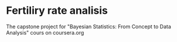 # Fertiliry rate analisis
The capstone project for "Bayesian Statistics: From Concept to Data Analysis" cours on coursera.org
